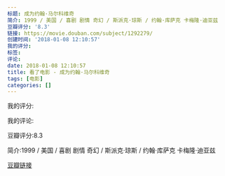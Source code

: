 ```yaml
---
标题: 成为约翰·马尔科维奇
简介: 1999 / 美国 / 喜剧 剧情 奇幻 / 斯派克·琼斯 / 约翰·库萨克 卡梅隆·迪亚兹
豆瓣评分: '8.3'
链接: https://movie.douban.com/subject/1292279/
创建时间: '2018-01-08 12:10:57'
我的评分:
标签:
评论:
date: 2018-01-08 12:10:57
title: 看了电影 - 成为约翰·马尔科维奇
tags: [电影]
categories: []
---
```


我的评分:

我的评论:

豆瓣评分:8.3

简介:1999 / 美国 / 喜剧 剧情 奇幻 / 斯派克·琼斯 / 约翰·库萨克 卡梅隆·迪亚兹

[豆瓣链接](https://movie.douban.com/subject/1292279/)

